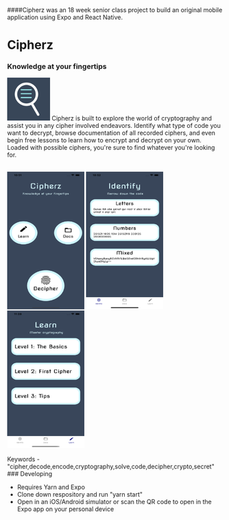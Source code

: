 ####Cipherz was an 18 week senior class project to build an original mobile application using Expo and React Native.


# Cipherz
### Knowledge at your fingertips 
<img src="screenshots/icon.png" width=100 height=100>
Cipherz is built to explore the world of cryptography and assist you in any cipher involved endeavors. Identify what type of code you want to decrypt, browse documentation of all recorded ciphers, and even begin free lessons to learn how to encrypt and decrypt on your own. Loaded with possible ciphers, you're sure to find whatever you're looking for. 

<br />
<br />
<p float="left">
<img src="screenshots/main.png" width=180 height=320>
<img src="screenshots/decipher.png" width=180 height=320> 
<img src="screenshots/learn.png" width=180 height=320>
</p>
Keywords - "cipher,decode,encode,cryptography,solve,code,decipher,crypto,secret"
### Developing

* Requires Yarn and Expo
* Clone down respository and run "yarn start"
* Open in an iOS/Android simulator or scan the QR code to open in the Expo app on your personal device
